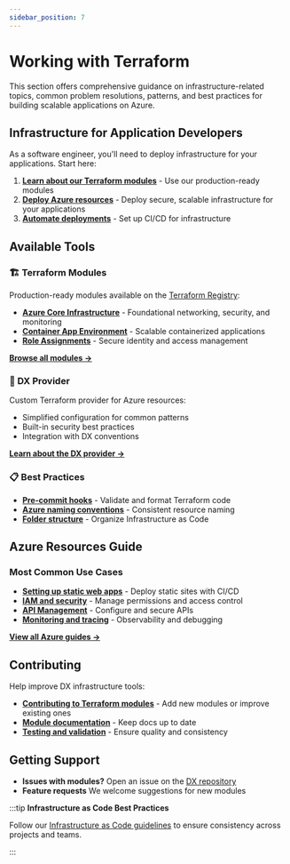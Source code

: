 ```yaml
---
sidebar_position: 7
---
```


# Working with Terraform

This section offers comprehensive guidance on infrastructure-related topics,
common problem resolutions, patterns, and best practices for building scalable
applications on Azure.

## Infrastructure for Application Developers

As a software engineer, you'll need to deploy infrastructure for your
applications. Start here:

1. **[Learn about our Terraform modules](./using-terraform-registry-modules.md)** -
   Use our production-ready modules
2. **[Deploy Azure resources](../azure/index.md)** - Deploy secure, scalable
   infrastructure for your applications
3. **[Automate deployments](./infra-apply.md)** - Set up CI/CD for
   infrastructure

## Available Tools

### 🏗️ Terraform Modules

Production-ready modules available on the
[Terraform Registry](https://registry.terraform.io/namespaces/pagopa-dx):

- **[Azure Core Infrastructure](https://registry.terraform.io/modules/pagopa-dx/azure-core-infra)** -
  Foundational networking, security, and monitoring
- **[Container App Environment](https://registry.terraform.io/modules/pagopa-dx/azure-container-app-environment)** -
  Scalable containerized applications
- **[Role Assignments](https://registry.terraform.io/modules/pagopa-dx/azure-role-assignments)** -
  Secure identity and access management

[**Browse all modules →**](https://registry.terraform.io/namespaces/pagopa-dx)

### 🔧 DX Provider

Custom Terraform provider for Azure resources:

- Simplified configuration for common patterns
- Built-in security best practices
- Integration with DX conventions

[**Learn about the DX provider →**](../contributing/contributing-to-dx-provider.md)

### 📋 Best Practices

- **[Pre-commit hooks](./pre-commit-terraform.md)** - Validate and format
  Terraform code
- **[Azure naming conventions](../azure/azure-naming-convention.md)** -
  Consistent resource naming
- **[Folder structure](./infra-folder-structure.md)** - Organize Infrastructure
  as Code

## Azure Resources Guide

### Most Common Use Cases

- **[Setting up static web apps](../azure/static-websites/setting-up-azure-static-web-app.md)** -
  Deploy static sites with CI/CD
- **[IAM and security](../azure/iam/azure-iam.md)** - Manage permissions and
  access control
- **[API Management](../azure/apim/index.md)** - Configure and secure APIs
- **[Monitoring and tracing](../azure/monitoring/azure-tracing.md)** -
  Observability and debugging

[**View all Azure guides →**](../azure/index.md)

## Contributing

Help improve DX infrastructure tools:

- **[Contributing to Terraform modules](../contributing/contributing-to-dx-terraform-modules.md)** -
  Add new modules or improve existing ones
- **[Module documentation](../contributing/documenting-dx-terraform-modules.md)** -
  Keep docs up to date
- **[Testing and validation](./pre-commit-terraform.md)** - Ensure quality and
  consistency

## Getting Support

- **Issues with modules?** Open an issue on the
  [DX repository](https://github.com/pagopa/dx/issues)
- **Feature requests** We welcome suggestions for new modules

:::tip **Infrastructure as Code Best Practices**

Follow our [Infrastructure as Code guidelines](./infra-folder-structure.md) to
ensure consistency across projects and teams.

:::
